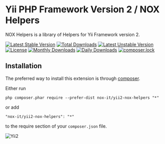 Yii PHP Framework Version 2 / NOX Helpers
=========================================

NOX Helpers is a library of Helpers for Yii Framework version 2.

[![Latest Stable Version](https://poser.pugx.org/nox-it/yii2-nox-helpers/v/stable)](https://packagist.org/packages/nox-it/yii2-nox-helpers)
[![Total Downloads](https://poser.pugx.org/nox-it/yii2-nox-helpers/downloads)](https://packagist.org/packages/nox-it/yii2-nox-helpers)
[![Latest Unstable Version](https://poser.pugx.org/nox-it/yii2-nox-helpers/v/unstable)](https://packagist.org/packages/nox-it/yii2-nox-helpers)
[![License](https://poser.pugx.org/nox-it/yii2-nox-helpers/license)](https://packagist.org/packages/nox-it/yii2-nox-helpers)
[![Monthly Downloads](https://poser.pugx.org/nox-it/yii2-nox-helpers/d/monthly)](https://packagist.org/packages/nox-it/yii2-nox-helpers)
[![Daily Downloads](https://poser.pugx.org/nox-it/yii2-nox-helpers/d/daily)](https://packagist.org/packages/nox-it/yii2-nox-helpers)
[![composer.lock](https://poser.pugx.org/nox-it/yii2-nox-helpers/composerlock)](https://packagist.org/packages/nox-it/yii2-nox-helpers)

Installation
------------
The preferred way to install this extension is through [composer](http://getcomposer.org/download/).

Either run

```
php composer.phar require --prefer-dist nox-it/yii2-nox-helpers "*"
```

or add

```
"nox-it/yii2-nox-helpers": "*"
```

to the require section of your `composer.json` file.

![Yii2](https://img.shields.io/badge/Powered_by-Yii_Framework-green.svg?style=flat)

